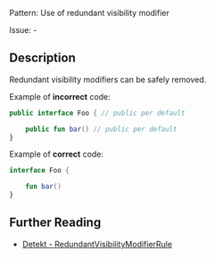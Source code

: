 Pattern: Use of redundant visibility modifier

Issue: -

## Description

Redundant visibility modifiers can be safely removed.

Example of **incorrect** code:

```kotlin
public interface Foo { // public per default

    public fun bar() // public per default
}
```

Example of **correct** code:

```kotlin
interface Foo {

    fun bar()
}
```

## Further Reading

* [Detekt - RedundantVisibilityModifierRule](https://detekt.github.io/detekt/style.html#redundantvisibilitymodifierrule)
